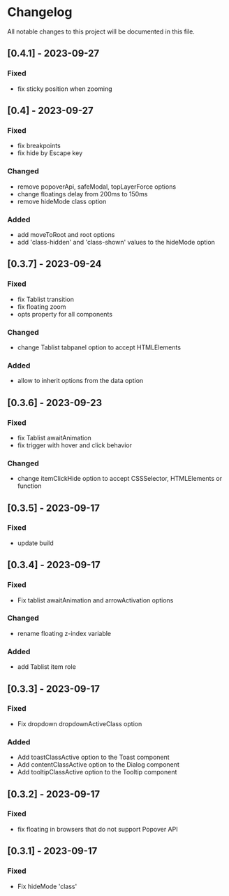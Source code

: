 # Changelog

All notable changes to this project will be documented in this file.
## [0.4.1] - 2023-09-27
### Fixed
- fix sticky position when zooming
## [0.4] - 2023-09-27
### Fixed
- fix breakpoints
- fix hide by Escape key
### Changed
- remove popoverApi, safeModal, topLayerForce options
- change floatings delay from 200ms to 150ms
- remove hideMode class option
### Added
- add moveToRoot and root options
- add 'class-hidden' and 'class-shown' values to the hideMode option
## [0.3.7] - 2023-09-24
### Fixed
- fix Tablist transition
- fix floating zoom
- opts property for all components
### Changed
- change Tablist tabpanel option to accept HTMLElements
### Added
- allow to inherit options from the data option
## [0.3.6] - 2023-09-23
### Fixed
- fix Tablist awaitAnimation
- fix trigger with hover and click behavior
### Changed
- change itemClickHide option to accept CSSSelector, HTMLElements or function
## [0.3.5] - 2023-09-17
### Fixed
- update build
## [0.3.4] - 2023-09-17
### Fixed
- Fix tablist awaitAnimation and arrowActivation options
### Changed
- rename floating z-index variable
### Added
- add Tablist item role

## [0.3.3] - 2023-09-17
### Fixed
- Fix dropdown dropdownActiveClass option
### Added
- Add toastClassActive option to the Toast component
- Add contentClassActive option to the Dialog component
- Add tooltipClassActive option to the Tooltip component

## [0.3.2] - 2023-09-17
### Fixed
- fix floating in browsers that do not support Popover API

## [0.3.1] - 2023-09-17
### Fixed
- Fix hideMode 'class'
